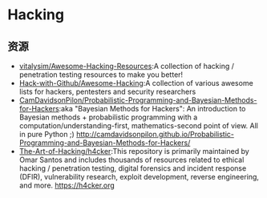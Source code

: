 # Hacking

## 资源

* [vitalysim/Awesome-Hacking-Resources](https://github.com/vitalysim/Awesome-Hacking-Resources):A collection of hacking / penetration testing resources to make you better!
* [Hack-with-Github/Awesome-Hacking](https://github.com/Hack-with-Github/Awesome-Hacking):A collection of various awesome lists for hackers, pentesters and security researchers
* [CamDavidsonPilon/Probabilistic-Programming-and-Bayesian-Methods-for-Hackers](https://github.com/CamDavidsonPilon/Probabilistic-Programming-and-Bayesian-Methods-for-Hackers):aka "Bayesian Methods for Hackers": An introduction to Bayesian methods + probabilistic programming with a computation/understanding-first, mathematics-second point of view. All in pure Python ;) <http://camdavidsonpilon.github.io/Probabilistic-Programming-and-Bayesian-Methods-for-Hackers/>
* [The-Art-of-Hacking/h4cker](https://github.com/The-Art-of-Hacking/h4cker):This repository is primarily maintained by Omar Santos and includes thousands of resources related to ethical hacking / penetration testing, digital forensics and incident response (DFIR), vulnerability research, exploit development, reverse engineering, and more. <https://h4cker.org>
